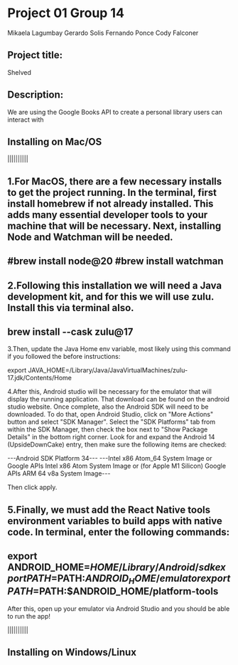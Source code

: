# Project 01 Group 14
Mikaela Lagumbay
Gerardo Solis
Fernando Ponce
Cody Falconer

## Project title: 
Shelved
## Description: 
We are using the Google Books API 
to create a personal library users can interact with 

## Installing on Mac/OS
||||||||||

1.For MacOS, there are a few necessary installs to get the project running. In the terminal, first install homebrew if not already installed. This adds many essential developer tools to your machine that will be necessary. Next, installing Node and Watchman will be needed. 
-----
#brew install node@20
#brew install watchman
-----
2.Following this installation we will need a Java development kit, and for this we will use zulu. Install this via terminal also. 
-----
brew install --cask zulu@17
-----
3.Then, update the Java Home env variable, most likely using this command if you followed the before instructions:

export JAVA_HOME=/Library/Java/JavaVirtualMachines/zulu-17.jdk/Contents/Home

4.After this, Android studio will be necessary for the emulator that will display the running application. 
That download can be found on the android studio website. 
Once complete, also the Android SDK will need to be downloaded. 
To do that, open Android Studio, click on "More Actions" button and select "SDK Manager". 
Select the "SDK Platforms" tab from within the SDK Manager, then check the box next to "Show Package Details" in the bottom right corner. 
Look for and expand the Android 14 (UpsideDownCake) entry, then make sure the following items are checked:

---Android SDK Platform 34---
---Intel x86 Atom_64 System Image or Google APIs Intel x86 Atom System Image or (for Apple M1 Silicon) Google APIs ARM 64 v8a System Image---

Then click apply.

5.Finally, we must add the React Native tools environment variables to build apps with native code. In terminal, enter the following commands: 
-----
export ANDROID_HOME=$HOME/Library/Android/sdk
export PATH=$PATH:$ANDROID_HOME/emulator
export PATH=$PATH:$ANDROID_HOME/platform-tools
-----
After this, open up your emulator via Android Studio and you should be able to run the app!

||||||||||
## Installing on Windows/Linux
